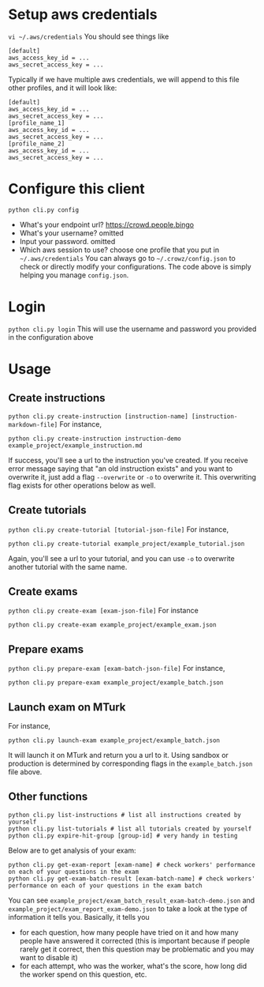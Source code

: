 # Setup aws credentials
`vi ~/.aws/credentials`
You should see things like
```
[default]
aws_access_key_id = ...
aws_secret_access_key = ...
```
Typically if we have multiple aws credentials, we will append to this file other profiles, and it will look like:
```
[default]
aws_access_key_id = ...
aws_secret_access_key = ...
[profile_name_1]
aws_access_key_id = ...
aws_secret_access_key = ...
[profile_name_2]
aws_access_key_id = ...
aws_secret_access_key = ...
```

# Configure this client 
`python cli.py config`
- What's your endpoint url? https://crowd.people.bingo
- What's your username? omitted
- Input your password. omitted
- Which aws session to use? choose one profile that you put in `~/.aws/credentials` 
You can always go to `~/.crowz/config.json` to check or directly modify your configurations. The code above is simply helping you manage `config.json`.

# Login
`python cli.py login`
This will use the username and password you provided in the configuration above

# Usage

## Create instructions
`python cli.py create-instruction [instruction-name] [instruction-markdown-file]`
For instance, 
```
python cli.py create-instruction instruction-demo example_project/example_instruction.md
```
If success, you'll see a url to the instruction you've created. If you receive error message saying that "an old instruction exists" and you want to overwrite it, just add a flag `--overwrite` or `-o` to overwrite it. This overwriting flag exists for other operations below as well.

## Create tutorials
`python cli.py create-tutorial [tutorial-json-file]` For instance,
```
python cli.py create-tutorial example_project/example_tutorial.json
```
Again, you'll see a url to your tutorial, and you can use `-o` to overwrite another tutorial with the same name.

## Create exams
`python cli.py create-exam [exam-json-file]` For instance
```
python cli.py create-exam example_project/example_exam.json
```

## Prepare exams
`python cli.py prepare-exam [exam-batch-json-file]` For instance,
```
python cli.py prepare-exam example_project/example_batch.json
```

## Launch exam on MTurk
For instance,
```
python cli.py launch-exam example_project/example_batch.json
```
It will launch it on MTurk and return you a url to it. Using sandbox or production is determined by corresponding flags in the `example_batch.json` file above.

## Other functions
```
python cli.py list-instructions # list all instructions created by yourself
python cli.py list-tutorials # list all tutorials created by yourself
python cli.py expire-hit-group [group-id] # very handy in testing
```

Below are to get analysis of your exam:
```
python cli.py get-exam-report [exam-name] # check workers' performance on each of your questions in the exam
python cli.py get-exam-batch-result [exam-batch-name] # check workers' performance on each of your questions in the exam batch
```
You can see `example_project/exam_batch_result_exam-batch-demo.json` and `example_project/exam_report_exam-demo.json` to take a look at the type of information it tells you. Basically, it tells you
- for each question, how many people have tried on it and how many people have answered it corrected (this is important because if people rarely get it correct, then this question may be problematic and you may want to disable it)
- for each attempt, who was the worker, what's the score, how long did the worker spend on this question, etc.